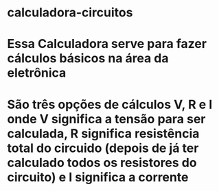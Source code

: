 # calculadora-circuitos
# Essa Calculadora serve para fazer cálculos básicos na área da eletrônica
# São três opções de cálculos V, R e I onde V significa a tensão para ser calculada, R significa resistência total do circuido (depois de já ter calculado todos os resistores do circuito) e I significa a corrente
